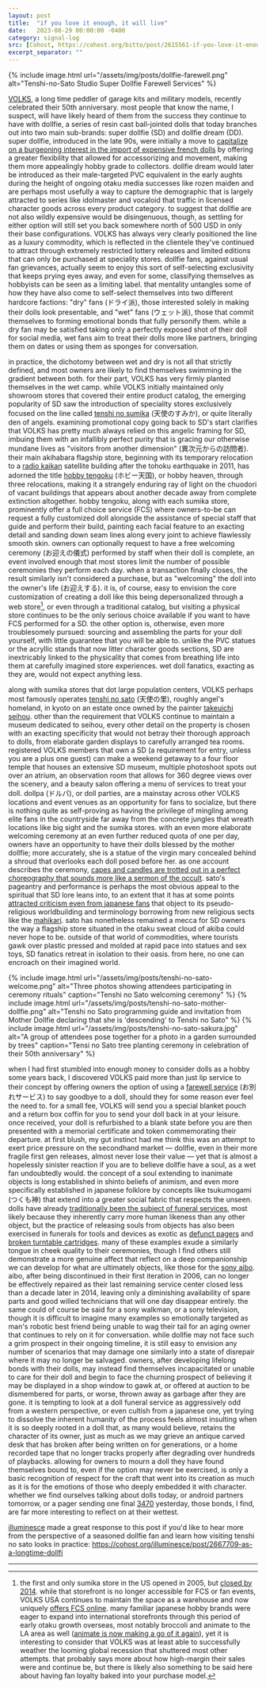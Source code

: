 ```yaml
---
layout: post
title:  "if you love it enough, it will live"
date:   2023-08-29 00:00:00 -0400
category: signal-log
src: [Cohost, https://cohost.org/bitto/post/2615561-if-you-love-it-enoug]
excerpt_separator: ""
---
```


{% include image.html url="/assets/img/posts/dollfie-farewell.png" alt="Tenshi-no-Sato Studio Super Dollfie Farewell Services" %}

[VOLKS](https://volksusa.com/), a long time peddler of garage kits and military models, recently celebrated their 50th anniversary. most people that know the name, I suspect, will have likely heard of them from the success they continue to have with dollfie, a series of resin cast ball-jointed dolls that today branches out into two main sub-brands: super dollfie (SD) and dollfie dream (DD). super dollfie, introduced in the late 90s, were initially a move to [capitalize on a burgeoning interest in the import of expensive french dolls](https://japantoday.com/category/features/lifestyle/plastic-fantastic-japans-doll-industry-booming) by offering a greater flexibility that allowed for accessorizing and movement, making them more appealingly hobby grade to collectors. dollfie dream would later be introduced as their male-targeted PVC equivalent in the early aughts during the height of ongoing otaku media successes like rozen maiden and are perhaps most usefully a way to capture the demographic that is largely attracted to series like idolmaster and vocaloid that traffic in licensed character goods across every product category. to suggest that dollfie are not also wildly expensive would be disingenuous, though, as settling for either option will still set you back somewhere north of 500 USD in only their base configurations. VOLKS has always very clearly positioned the line as a luxury commodity, which is reflected in the clientele they've continued to attract through extremely restricted lottery releases and limited editions that can only be purchased at speciality stores. dollfie fans, against usual fan grievances, actually seem to enjoy this sort of self-selecting exclusivity that keeps prying eyes away, and even for some, classifying themselves as hobbyists can be seen as a limiting label. that mentality untangles some of how they have also come to self-select themselves into two different hardcore factions: "dry" fans (ドライ派), those interested solely in making their dolls look presentable, and "wet" fans (ウェット派), those that commit themselves to forming emotional bonds that fully personify them. while a dry fan may be satisfied taking only a perfectly exposed shot of their doll for social media, wet fans aim to treat their dolls more like partners, bringing them on dates or using them as sponges for conversation.

in practice, the dichotomy between wet and dry is not all that strictly defined, and most owners are likely to find themselves swimming in the gradient between both. for their part, VOLKS has very firmly planted themselves in the wet camp. while VOLKS initially maintained only showroom stores that covered their entire product catalog, the emerging popularity of SD saw the introduction of speciality stores exclusively focused on the line called [tenshi no sumika](https://www.volks.co.jp/blog_nest/) (天使のすみか), or quite literally den of angels. examining promotional copy going back to SD's start clarifies that VOLKS has pretty much always relied on this angelic framing for SD, imbuing them with an infallibly perfect purity that is gracing our otherwise mundane lives as "visitors from another dimension" (異次元からの訪問者). their main akihabara flagship store, beginning with its temporary relocation to a [radio kaikan](https://ja.wikipedia.org/wiki/%E7%A7%8B%E8%91%89%E5%8E%9F%E3%83%A9%E3%82%B8%E3%82%AA%E4%BC%9A%E9%A4%A8) satellite building after the tohoku earthquake in 2011, has adorned the title [hobby tengoku](https://www.volks.co.jp/hobbytengoku/) (ホビー天国), or hobby heaven, through three relocations, making it a strangely enduring ray of light on the chuodori of vacant buildings that appears about another decade away from complete extinction altogether. hobby tengoku, along with each sumika store, prominently offer a full choice service (FCS) where owners-to-be can request a fully customized doll alongside the assistance of special staff that guide and perform their build, painting each facial feature to an exacting detail and sanding down seam lines along every joint to achieve flawlessly smooth skin. owners can optionally request to have a free welcoming ceremony (お迎えの儀式) performed by staff when their doll is complete, an event involved enough that most stores limit the number of possible ceremonies they perform each day. when a transaction finally closes, the result similarly isn't considered a purchase, but as "welcoming" the doll into the owner's life (お迎えする). it is, of course, easy to envision the core customization of creating a doll like this being depersonalized through a web store[^1], or even through a traditional catalog, but visiting a physical store continues to be the only serious choice available if you want to have FCS performed for a SD. the other option is, otherwise, even more troublesomely pursued: sourcing and assembling the parts for your doll yourself, with little guarantee that you will be able to. unlike the PVC statues or the acryllic stands that now litter character goods sections, SD are inextricably linked to the physicality that comes from breathing life into them at carefully imagined store experiences. wet doll fanatics, exacting as they are, would not expect anything less.

along with sumika stores that dot large population centers, VOLKS perhaps most famously operates [tenshi no sato](https://dollfie.volks.co.jp/shop/tenshinosato/about_en/) (天使の里), roughly angel's homeland, in kyoto on an estate once owned by the painter [takeuichi seihou](https://en.wikipedia.org/wiki/Takeuchi_Seih%C5%8D). other than the requirement that VOLKS continue to maintain a museum dedicated to seihou, every other detail on the property is chosen with an exacting specificity that would not betray their thorough approach to dolls, from elaborate garden displays to carefully arranged tea rooms. registered VOLKS members that own a SD (a requirement for entry, unless you are a plus one guest) can make a weekend getaway to a four floor temple that houses an extensive SD museum, multiple photoshoot spots out over an atrium, an observation room that allows for 360 degree views over the scenery, and a beauty salon offering a menu of services to treat your doll. dollpa (ドルパ), or doll parties, are a mainstay across other VOLKS locations and event venues as an opportunity for fans to socialize, but there is nothing quite as self-proving as having the privilege of mingling among elite fans in the countryside far away from the concrete jungles that wreath locations like big sight and the sumika stores. with an even more elaborate welcoming ceremony at an even further reduced quota of one per day, owners have an opportunity to have their dolls blessed by the mother dollfie; more accurately, she is a statue of the virgin mary concealed behind a shroud that overlooks each doll posed before her. as one account describes the ceremony, [capes and candles are trotted out in a perfect choreography that sounds more like a sermon of the occult](https://www.zimmerit.moe/volks-super-dollfies-ball-jointed-dolls/). sato's pageantry and performance is perhaps the most obvious appeal to the spiritual that SD lore leans into, to an extent that it has at some points [attracted criticism even from japanese fans](https://uemiya.tripod.com/cgi-bin/com.cgi) that object to its pseudo-religious worldbuilding and terminology borrowing from new religious sects like the [mahikari](https://en.wikipedia.org/wiki/Sukyo_Mahikari). sato has nonetheless remained a mecca for SD owners the way a flagship store situated in the otaku sweat cloud of akiba could never hope to be. outside of that world of commodities, where tourists gawk over plastic pressed and molded at rapid pace into statues and sex toys, SD fanatics retreat in isolation to their oasis. from here, no one can encroach on their imagined world.

{% include image.html url="/assets/img/posts/tenshi-no-sato-welcome.png" alt="Three photos showing attendees participating in ceremony rituals" caption="Tenshi no Sato welcoming ceremony" %}
{% include image.html url="/assets/img/posts/tenshi-no-sato-mother-dollfie.png" alt="Tenshi no Sato programming guide and invitation from Mother Dollfie declaring that she is 'descending' to Tenshi no Sato" %}
{% include image.html url="/assets/img/posts/tenshi-no-sato-sakura.jpg" alt="A group of attendees pose together for a photo in a garden surrounded by trees" caption="Tensi no Sato tree planting ceremony in celebration of their 50th anniversary" %}

when I had first stumbled into enough money to consider dolls as a hobby some years back, I discovered VOLKS paid more than just lip service to their concept by offering owners the option of using a [farewell service](https://dollfie.volks.co.jp/dd/support/owakare/) (お別れサービス) to say goodbye to a doll, should they for some reason ever feel the need to. for a small fee, VOLKS will send you a special blanket pouch and a return box coffin for you to send your doll back in at your leisure. once received, your doll is refurbished to a blank state before you are then presented with a memorial certificate and token commemorating their departure. at first blush, my gut instinct had me think this was an attempt to exert price pressure on the secondhand market — dollfie, even in their more fragile first gen releases, almost never lose their value — yet that is almost a hopelessly sinister reaction if you are to believe dollfie have a soul, as a wet fan undoubtedly would. the concept of a soul extending to inanimate objects is long established in shinto beliefs of animism, and even more specifically established in japanese folklore by concepts like tsukumogami (つくも神) that extend into a greater social fabric that respects the unseen. dolls have already [traditionally been the subject of funeral services](https://www.abc.net.au/news/2016-08-06/japanese-dolls-souls-return-to-heaven-at-shinmeisha-shrine/7695414), most likely because they inherently carry more human likeness than any other object, but the practice of releasing souls from objects has also been exercised in funerals for tools and devices as exotic as [defunct pagers](https://www.youtube.com/watch?v=UfkRiVyG19M) and [broken turntable cartridges](https://japantoday.com/category/features/lifestyle/millennium-old-japanese-temple-offering-funeral-service-for-broken-record-player-needle). many of these examples exude a similarly tongue in cheek quality to their ceremonies, though I find others still demonstrate a more genuine affect that reflect on a deep companionship we can develop for what are ultimately objects, like those for the [sony aibo](https://www.youtube.com/watch?v=8QYDpbLQ-To). aibo, after being discontinued in their first iteration in 2006, can no longer be effectively repaired as their last remaining service center closed less than a decade later in 2014, leaving only a diminishing availability of spare parts and good willed technicians that will one day disappear entirely. the same could of course be said for a sony walkman, or a sony television, though it is difficult to imagine many examples so emotionally targeted as man's robotic best friend being unable to wag their tail for an aging owner that continues to rely on it for conversation. while dollfie may not face such a grim prospect in their ongoing timeline, it is still easy to envision any number of scenarios that may damage one similarly into a state of disrepair where it may no longer be salvaged. owners, after developing lifelong bonds with their dolls, may instead find themselves incapacitated or unable to care for their doll and begin to face the churning prospect of believing it may be displayed in a shop window to gawk at, or offered at auction to be dismembered for parts, or worse, thrown away as garbage after they are gone. it is tempting to look at a doll funeral service as aggressively odd from a western perspective, or even cultish from a japanese one, yet trying to dissolve the inherent humanity of the process feels almost insulting when it is so deeply rooted in a doll that, as many would believe, retains the character of its owner, just as much as we may grieve an antique carved desk that has broken after being written on for generations, or a home recorded tape that no longer tracks properly after degrading over hundreds of playbacks. allowing for owners to mourn a doll they have found themselves bound to, even if the option may never be exercised, is only a basic recognition of respect for the craft that went into its creation as much as it is for the emotions of those who deeply embedded it with character. whether we find ourselves talking about dolls today, or android partners tomorrow, or a pager sending one final [3470](https://www.tokyo-np.co.jp/article/2050) yesterday, those bonds, I find, are far more interesting to reflect on at their wettest.

<div class="post-note"><a href="https://cohost.org/illuminesce">illuminesce</a> made a great response to this post if you'd like to hear more from the perspective of a seasoned dollfie fan and learn how visiting tenshi no sato looks in practice: <a href="https://cohost.org/illuminesce/post/2667709-as-a-longtime-dollfi">https://cohost.org/illuminesce/post/2667709-as-a-longtime-dollfi</a></div>

---

[^1]: the first and only sumika store in the US opened in 2005, but [closed by 2014](https://www.facebook.com/photo.php?fbid=831128060236249&set=a.666124450069945.1073741826.665627280119662). while that storefront is no longer accessible for FCS or fan events, VOLKS USA continues to maintain the space as a warehouse and now uniquely [offers FCS online](http://ningyobingo.com/NeoAngelDen/naonline.php). many familiar japanese hobby brands were eager to expand into international storefronts through this period of early otaku growth overseas, most notably broccoli and animate to the LA area as well ([animate is now making a go of it again](https://www.animenewsnetwork.com/news/2023-07-01/animate-usa-to-open-store-in-torrance-california-this-summer/.199835)), yet it is interesting to consider that VOLKS was at least able to successfully weather the looming global recession that shuttered most other attempts. that probably says more about how high-margin their sales were and continue be, but there is likely also something to be said here about having fan loyalty baked into your purchase model.